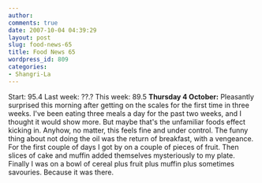 ```yaml
---
author:
comments: true
date: 2007-10-04 04:39:29
layout: post
slug: food-news-65
title: Food News 65
wordpress_id: 809
categories:
- Shangri-La
---
```


Start: 95.4 Last week: ??.? This week: 89.5
**Thursday 4 October:** Pleasantly surprised this morning after getting on the scales for the first time in three weeks. I've been eating three meals a day for the past two weeks, and I thought it would show more. But maybe that's the unfamiliar foods effect kicking in. Anyhow, no matter, this feels fine and under control. The funny thing about not doing the oil was the return of breakfast, with a vengeance. For the first couple of days I got by on a couple of pieces of fruit. Then slices of cake and muffin added themselves mysteriously to my plate. Finally I was on a bowl of cereal plus fruit plus muffin plus sometimes savouries. Because it was there.
